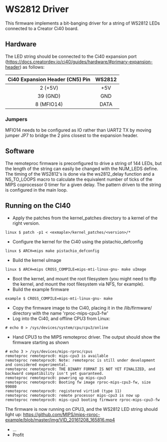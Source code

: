 # WS2812 Driver

This firmware implements a bit-banging driver for a string of WS2812 LEDs connected to a Creator Ci40 board.

## Hardware

The LED string should be connected to the Ci40 expansion port (https://docs.creatordev.io/ci40/guides/hardware/#primary-expansion-header) as follows:

| Ci40 Expansion Header (CN5) Pin | WS2812   |
| :-----------------------------: |:--------:|
| 2  (+5V)                        | +5V      |
| 39 (GND)                        | GND      |
| 8  (MFIO14)                     | DATA     |

### Jumpers
MFIO14 needs to be configured as IO rather than UART2 TX by moving jumper JP7 to bridge the 2 pins closest to the expansion header.

## Software

The remoteproc firmware is preconfigured to drive a string of 144 LEDs, but the length of the string can easily be changed with the NUM_LEDS define.
The timing of the WS2812's is done via the ws2812_delay function and a NS_TO_LOOPS macro to calculate the equivalent number of ticks of the MIPS coprocessor 0 timer for a given delay.
The pattern driven to the string is configured in the main loop.

## Running on the CI40

* Apply the patches from the kernel_patches directory to a kernel of the right version.
```
linux $ patch -p1 < <exmaple>/kernel_patches/<version>/*
```
* Configure the kernel for the Ci40 using the pistachio_defconfig
```
linux $ ARCH=mips make pistachio_defconfig
```
* Build the kernel uImage
```
linux $ ARCH=mips CROSS_COMPILE=mips-mti-linux-gnu- make uImage
```
* Boot the kernel, and mount the root filesystem (you might need to tftp the kernel, and mount the root filesystem via NFS, for example).
* Build the example firmware
```
example $ CROSS_COMPILE=mips-mti-linux-gnu- make
```
* Copy the firmware image to the Ci40, placing it in the /lib/firmware/ directory with the name 'rproc-mips-cpu3-fw'
* Log into the Ci40, and offline CPU3 from Linux:
```
# echo 0 > /sys/devices/system/cpu/cpu3/online
```
* Hand CPU3 to the MIPS remoteproc driver. The output should show the firmware starting as shown
```
# echo 3 > /sys/devices/mips-rproc/cpus
remoteproc remoteproc0: mips-cpu3 is available
remoteproc remoteproc0: Note: remoteproc is still under development and considered experimental.
remoteproc remoteproc0: THE BINARY FORMAT IS NOT YET FINALIZED, and backward compatibility isn't yet guaranteed.
remoteproc remoteproc0: powering up mips-cpu3
remoteproc remoteproc0: Booting fw image rproc-mips-cpu3-fw, size 99080
remoteproc remoteproc0: registered virtio0 (type 11)
remoteproc remoteproc0: remote processor mips-cpu3 is now up
remoteproc remoteproc0: mips-cpu3 booting firmware rproc-mips-cpu3-fw
```
The firmware is now running on CPU3, and the WS2812 LED string should light up: https://github.com/MIPS/mips-rproc-example/blob/master/img/VID_20161208_165816.mp4
* ...
* Profit